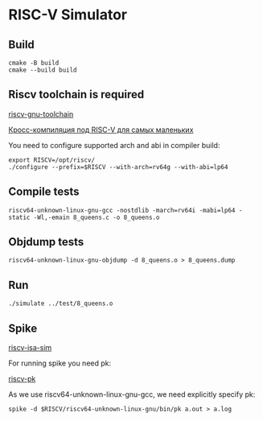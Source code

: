 # RISC-V Simulator

## Build
````
cmake -B build
cmake --build build
````

## Riscv toolchain is required

[riscv-gnu-toolchain](https://github.com/riscv-collab/riscv-gnu-toolchain)

[Кросс-компиляция под RISC-V для самых маленьких](https://habr.com/ru/articles/740868/)

You need to configure supported arch and abi in compiler build:  

```
export RISCV=/opt/riscv/
./configure --prefix=$RISCV --with-arch=rv64g --with-abi=lp64
```

## Compile tests
````
riscv64-unknown-linux-gnu-gcc -nostdlib -march=rv64i -mabi=lp64 -static -Wl,-emain 8_queens.c -o 8_queens.o
````


## Objdump tests
````
riscv64-unknown-linux-gnu-objdump -d 8_queens.o > 8_queens.dump
````

## Run
````
./simulate ../test/8_queens.o
````

## Spike
[riscv-isa-sim](https://github.com/riscv-software-src/riscv-isa-sim)

For running spike you need pk:

[riscv-pk](https://github.com/riscv-software-src/riscv-pk)

As we use riscv64-unknown-linux-gnu-gcc, we need explicitly specify pk:
```
spike -d $RISCV/riscv64-unknown-linux-gnu/bin/pk a.out > a.log
```